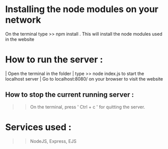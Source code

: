# Installing the node modules on your network 
On the terminal type >> npm install .
This will install the node modules used in the website


# How to run the server : 
| Open the terminal in the folder
| type >>  node index.js    to start the localhost server
| Go to localhost:8080/ on your browser to visit the website

## How to stop the current running server : 
>> On the terminal, press ' Ctrl + c ' for quitting the server.

# Services used : 
>> NodeJS, Express, EJS 
